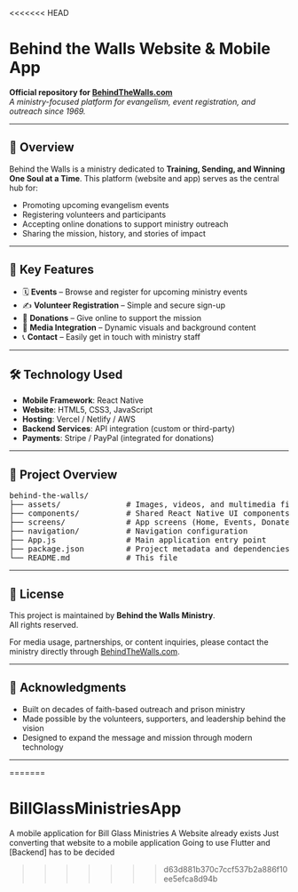 <<<<<<< HEAD
# Behind the Walls Website & Mobile App

**Official repository for [BehindTheWalls.com](https://www.behindthewalls.com)**  
_A ministry-focused platform for evangelism, event registration, and outreach since 1969._

---

## 🌟 Overview

Behind the Walls is a ministry dedicated to **Training, Sending, and Winning One Soul at a Time**. This platform (website and app) serves as the central hub for:

- Promoting upcoming evangelism events
- Registering volunteers and participants
- Accepting online donations to support ministry outreach
- Sharing the mission, history, and stories of impact

---

## 🚀 Key Features

- 🗓 **Events** – Browse and register for upcoming ministry events
- ✍️ **Volunteer Registration** – Simple and secure sign-up
- 🤝 **Donations** – Give online to support the mission
- 🎥 **Media Integration** – Dynamic visuals and background content
- 📞 **Contact** – Easily get in touch with ministry staff

---

## 🛠 Technology Used

- **Mobile Framework**: React Native  
- **Website**: HTML5, CSS3, JavaScript  
- **Hosting**: Vercel / Netlify / AWS  
- **Backend Services**: API integration (custom or third-party)  
- **Payments**: Stripe / PayPal (integrated for donations)

---

## 📂 Project Overview

<pre>
behind-the-walls/
├── assets/              # Images, videos, and multimedia files
├── components/          # Shared React Native UI components
├── screens/             # App screens (Home, Events, Donate, etc.)
├── navigation/          # Navigation configuration
├── App.js               # Main application entry point
├── package.json         # Project metadata and dependencies
└── README.md            # This file
</pre>

---

## 📄 License

This project is maintained by **Behind the Walls Ministry**.  
All rights reserved.

For media usage, partnerships, or content inquiries, please contact the ministry directly through [BehindTheWalls.com](https://www.behindthewalls.com).

---

## 🙏 Acknowledgments

- Built on decades of faith-based outreach and prison ministry  
- Made possible by the volunteers, supporters, and leadership behind the vision  
- Designed to expand the message and mission through modern technology

---
=======
# BillGlassMinistriesApp
A mobile application for Bill Glass Ministries
A Website already exists
Just converting that website to a mobile application
Going to use Flutter and [Backend] has to be decided
>>>>>>> d63d881b370c7ccf537b2a886f10ee5efca8d94b
